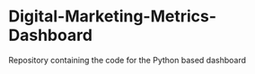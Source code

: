 # Digital-Marketing-Metrics-Dashboard
Repository containing the code for the Python based dashboard
